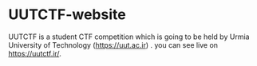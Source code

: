 # UUTCTF-website
UUTCTF is a student CTF competition which is going to be held by Urmia University of Technology (https://uut.ac.ir) .
you can see live on https://uutctf.ir/.
